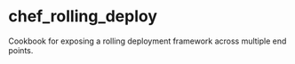 chef_rolling_deploy
===================

Cookbook for exposing a rolling deployment framework across multiple end points.
